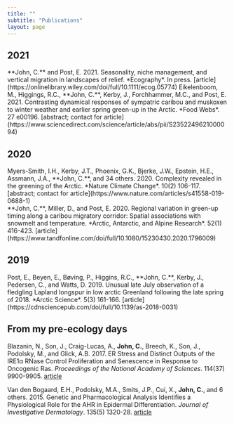```yaml
---
title: ""
subtitle: "Publications"
layout: page
---
```

  
## 2021

<script type="text/javascript" src="https://d1bxh8uas1mnw7.cloudfront.net/assets/embed.js"></script><div class="altmetric-embed" data-badge-type="donut" data-altmetric-id="106831712"></div>**John, C.** and Post, E. 2021. Seasonality, niche management, and vertical migration in landscapes of relief. *Ecography*. In press. [article](https://onlinelibrary.wiley.com/doi/full/10.1111/ecog.05774)

<script type="text/javascript" src="//cdn.plu.mx/widget-popup.js"></script>Eikelenboom, M., Higgings, R.C., **John, C.**, Kerby, J., Forchhammer, M.C., and Post, E. 2021. Contrasting dynamical responses of sympatric caribou and muskoxen to winter weather and earlier spring green-up in the Arctic. *Food Webs*. 27 e00196. [abstract; contact for article](https://www.sciencedirect.com/science/article/abs/pii/S2352249621000094)

## 2020

<script type="text/javascript" src="https://d1bxh8uas1mnw7.cloudfront.net/assets/embed.js"></script><div class="altmetric-embed" data-badge-type="donut" data-altmetric-id="74796825"></div>Myers-Smith, I.H., Kerby, J.T., Phoenix, G.K., Bjerke, J.W., Epstein, H.E., Assmann, J.A., **John, C.**, and 34 others. 2020. Complexity revealed in the greening of the Arctic. *Nature Climate Change*. 10(2) 106-117. [abstract; contact for article](https://www.nature.com/articles/s41558-019-0688-1)

<script type="text/javascript" src="https://d1bxh8uas1mnw7.cloudfront.net/assets/embed.js"></script><div class="altmetric-embed" data-badge-type="donut" data-altmetric-id="88406607"></div>**John, C.**, Miller, D., and Post, E. 2020. Regional variation in green-up timing along a caribou migratory corridor: Spatial associations with snowmelt and temperature. *Arctic, Antarctic, and Alpine Research*. 52(1) 416-423. [article](https://www.tandfonline.com/doi/full/10.1080/15230430.2020.1796009)

## 2019

<script type="text/javascript" src="https://d1bxh8uas1mnw7.cloudfront.net/assets/embed.js"></script><div class="altmetric-embed" data-badge-type="donut" data-altmetric-id="57755814"></div>Post, E., Beyen, E., Bøving, P., Higgins, R.C., **John, C.**, Kerby, J., Pedersen, C., and Watts, D. 2019. Unusual late July observation of a fledgling Lapland longspur in low arctic Greenland following the late spring of 2018. *Arctic Science*. 5(3) 161-166. [article](https://cdnsciencepub.com/doi/full/10.1139/as-2018-0031)

## From my pre-ecology days

Blazanin, N., Son, J., Craig-Lucas, A., **John, C.**, Breech, K., Son, J., Podolsky, M., and Glick, A.B. 2017. ER Stress and Distinct Outputs of the IRE1α RNase Control Proliferation and Senescence in Response to Oncogenic Ras. *Proceedings of the National Academy of Sciences*.  114(37) 9900-9905. [article](https://www.pnas.org/content/114/37/9900)

Van den Bogaard, E.H., Podolsky, M.A., Smits, J.P., Cui, X., **John, C.**, and 6 others. 2015. Genetic and Pharmacological Analysis Identifies a Physiological Role for the AHR in Epidermal Differentiation. *Journal of Investigative Dermatology*. 135(5) 1320-28. [article](https://pubmed.ncbi.nlm.nih.gov/25602157/)
